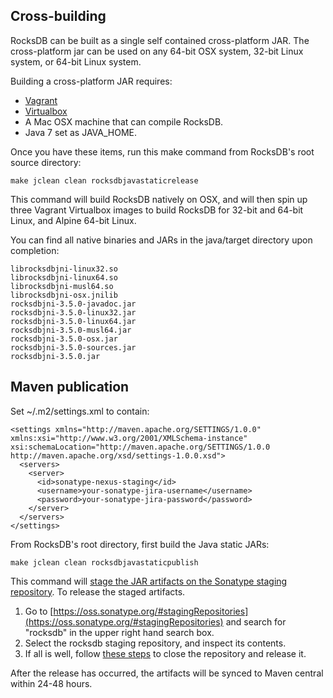 ## Cross-building

RocksDB can be built as a single self contained cross-platform JAR. The cross-platform jar can be used on any 64-bit OSX system, 32-bit Linux system, or 64-bit Linux system.

Building a cross-platform JAR requires:

 * [Vagrant](https://www.vagrantup.com/)
 * [Virtualbox](https://www.virtualbox.org/)
 * A Mac OSX machine that can compile RocksDB.
 * Java 7 set as JAVA_HOME.

Once you have these items, run this make command from RocksDB's root source directory:

    make jclean clean rocksdbjavastaticrelease

This command will build RocksDB natively on OSX, and will then spin up three Vagrant Virtualbox images to build RocksDB for 32-bit and 64-bit Linux, and Alpine 64-bit Linux.

You can find all native binaries and JARs in the java/target directory upon completion:

    librocksdbjni-linux32.so
    librocksdbjni-linux64.so
    librocksdbjni-musl64.so
    librocksdbjni-osx.jnilib
    rocksdbjni-3.5.0-javadoc.jar
    rocksdbjni-3.5.0-linux32.jar
    rocksdbjni-3.5.0-linux64.jar
    rocksdbjni-3.5.0-musl64.jar
    rocksdbjni-3.5.0-osx.jar
    rocksdbjni-3.5.0-sources.jar
    rocksdbjni-3.5.0.jar

## Maven publication

Set ~/.m2/settings.xml to contain:

    <settings xmlns="http://maven.apache.org/SETTINGS/1.0.0" xmlns:xsi="http://www.w3.org/2001/XMLSchema-instance" xsi:schemaLocation="http://maven.apache.org/SETTINGS/1.0.0 http://maven.apache.org/xsd/settings-1.0.0.xsd">
      <servers>
        <server>
          <id>sonatype-nexus-staging</id>
          <username>your-sonatype-jira-username</username>
          <password>your-sonatype-jira-password</password>
        </server>
      </servers>
    </settings>

From RocksDB's root directory, first build the Java static JARs:

    make jclean clean rocksdbjavastaticpublish

This command will [stage the JAR artifacts on the Sonatype staging repository](http://central.sonatype.org/pages/manual-staging-bundle-creation-and-deployment.html). To release the staged artifacts.

1. Go to [https://oss.sonatype.org/#stagingRepositories](https://oss.sonatype.org/#stagingRepositories) and search for "rocksdb" in the upper right hand search box.
2. Select the rocksdb staging repository, and inspect its contents.
3. If all is well, follow [these steps](https://oss.sonatype.org/#stagingRepositories) to close the repository and release it.

After the release has occurred, the artifacts will be synced to Maven central within 24-48 hours.
